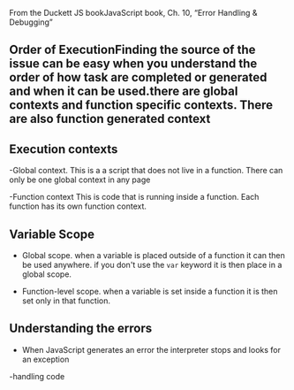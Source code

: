 From the Duckett JS bookJavaScript book, Ch. 10, “Error Handling & Debugging”


## Order of ExecutionFinding the source of the issue can be easy when you understand the order of how task are completed or generated and when it can be used.there are global contexts and function specific contexts. There are also function generated context

## Execution contexts

-Global context. This is a a script that does not live in a function. There can only be one global context in any page

-Function context This is code that is running inside a function. Each function has its own function context.

## Variable Scope

- Global scope. when a variable is placed outside of a function it can then be used anywhere. if you don't use the `var` keyword it is then place in a global scope.

- Function-level scope. when a variable is set inside a function it is then set only in that function.

## Understanding the errors

- When JavaScript generates an error the interpreter stops and looks for an exception

-handling code
